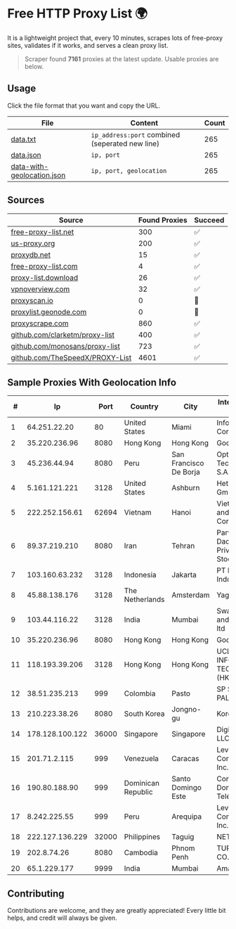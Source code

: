 
# Free HTTP Proxy List 🌍

It is a lightweight project that, every 10 minutes, scrapes lots of free-proxy sites, validates if it works, and serves a clean proxy list.


> Scraper found **7161** proxies at the latest update. Usable proxies are below.

## Usage

Click the file format that you want and copy the URL.


|File|Content|Count|
|----|-------|-----|
|[data.txt](https://raw.githubusercontent.com/themiralay/Proxy-List-World/master/data.txt)|`ip_address:port` combined (seperated new line)|265|
|[data.json](https://raw.githubusercontent.com/themiralay/Proxy-List-World/master/data.json)|`ip, port`|265|
|[data-with-geolocation.json](https://raw.githubusercontent.com/themiralay/Proxy-List-World/master/data-with-geolocation.json)|`ip, port, geolocation`|265|

## Sources

|Source|Found Proxies|Succeed|
|------|-------------|-------|
|[free-proxy-list.net](https://free-proxy-list.net)|300|✅|
|[us-proxy.org](https://www.us-proxy.org)|200|✅|
|[proxydb.net](http://proxydb.net)|15|✅|
|[free-proxy-list.com](https://free-proxy-list.com/?page=&port=&type%5B%5D=http&type%5B%5D=https&up_time=0&search=Search)|4|✅|
|[proxy-list.download](https://www.proxy-list.download/HTTP)|26|✅|
|[vpnoverview.com](https://vpnoverview.com/privacy/anonymous-browsing/free-proxy-servers)|32|✅|
|[proxyscan.io](https://www.proxyscan.io)|0|🚫|
|[proxylist.geonode.com](https://proxylist.geonode.com/api/proxy-list?limit=300&page=1&sort_by=lastChecked&sort_type=desc&protocols=http,https)|0|🚫|
|[proxyscrape.com](https://api.proxyscrape.com/v2/?request=displayproxies&protocol=http&timeout=10000&country=all&ssl=all&anonymity=all)|860|✅|
|[github.com/clarketm/proxy-list](https://raw.githubusercontent.com/clarketm/proxy-list/master/proxy-list-raw.txt)|400|✅|
|[github.com/monosans/proxy-list](https://raw.githubusercontent.com/monosans/proxy-list/main/proxies/http.txt)|723|✅|
|[github.com/TheSpeedX/PROXY-List](https://raw.githubusercontent.com/TheSpeedX/PROXY-List/master/http.txt)|4601|✅|


## Sample Proxies With Geolocation Info

|#|Ip|Port|Country|City|Internet Service Provider|
|-|--|----|-------|----|-------------------------|
|1|64.251.22.20|80|United States|Miami|Infolink Global Corporation|
|2|35.220.236.96|8080|Hong Kong|Hong Kong|Google LLC|
|3|45.236.44.94|8080|Peru|San Francisco De Borja|Optical Technologies S.A.C.|
|4|5.161.121.221|3128|United States|Ashburn|Hetzner Online GmbH|
|5|222.252.156.61|62694|Vietnam|Hanoi|VietNam Post and Telecom Corporation|
|6|89.37.219.210|8080|Iran|Tehran|Parvaresh Dadeha Co. Private Joint Stock|
|7|103.160.63.232|3128|Indonesia|Jakarta|PT Herza Digital Indonesia|
|8|45.88.138.176|3128|The Netherlands|Amsterdam|Yaglom Labs Ltd|
|9|103.44.116.22|3128|India|Mumbai|Swastik Internet and Cables pvt. ltd|
|10|35.220.236.96|8080|Hong Kong|Hong Kong|Google LLC|
|11|118.193.39.206|3128|Hong Kong|Hong Kong|UCLOUD INFORMATION TECHNOLOGY (HK) LIMITED|
|12|38.51.235.213|999|Colombia|Pasto|SP SISTEMAS PALACIOS LTDA|
|13|210.223.38.26|8080|South Korea|Jongno-gu|Korea Telecom|
|14|178.128.100.122|36000|Singapore|Singapore|DigitalOcean, LLC|
|15|201.71.2.115|999|Venezuela|Caracas|Level 3 Communications, Inc.|
|16|190.80.188.90|999|Dominican Republic|Santo Domingo Este|Compañía Dominicana de Teléfonos S. A|
|17|8.242.225.55|999|Peru|Arequipa|Level 3 Communications, Inc.|
|18|222.127.136.229|32000|Philippines|Taguig|NETWORK-IP|
|19|202.8.74.26|8080|Cambodia|Phnom Penh|TURBOTECH CO., LTD.|
|20|65.1.229.177|9999|India|Mumbai|Amazon.com|



## Contributing

Contributions are welcome, and they are greatly appreciated! Every
little bit helps, and credit will always be given.

